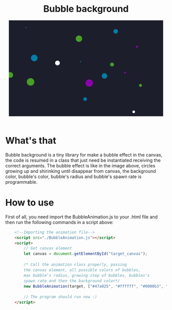 <div align="center">
    <h1>Bubble background</h1>
    <img height="300px" src="./assets/BubbleDemonstration.png">
</div>

<br/>

# What's that
Bubble background is a tiny library for make a bubble effect in the canvas, the code is resumed in a class that just need be instantiated receiving the correct arguments. The bubble effect is like in the image above, circles growing up and shirinking until disappear from canvas, the background color, bubble's color, bubble's radius and bubble's spawn rate is programmable.


# How to use
First of all, you need import the BubbleAnimation.js to your .html file and then run the following commands in a script above:

```html
    <!--Importing the animation file-->
    <script src="./BubbleAnimation.js"></script>
    <script>
        // Get canvas element
        let canvas = document.getElementById("target_canvas");

        /* Call the animation class properly, passing
        the canvas element, all possible colors of bubbles,
        max bubble's radius, growing step of bubbles, bubbles's
        spawn rate and then the background color*/
        new BubbleAnimation(target, ["#47a025", "#ffffff", "#9000b3", "#007ea7"], 20, 0.2, 200, "#1d1e2c");

        // The program should run now :)
    </script>
```